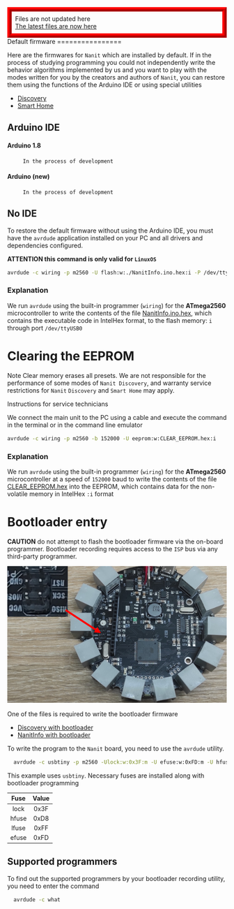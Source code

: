 <style>
        .warning {
  border: 10px ridge #f00;
  padding: 0.5rem;
  display: flex;
  flex-direction: column;
}

.warning p {
  font: small-caps bold 1.2rem sans-serif;
  text-align: center;
}
</style>
<div class="warning">
  Files are not updated here
  <a href="https://nanitrobot.github.io/NanitLib/Ukrainian/group__factory__settings.html">The latest files are now here</a>
</div>
Default firmware
================

Here are the firmwares for ```Nanit``` which are installed by default.
If in the process of studying programming you could not independently write the behavior algorithms implemented by us and you want to play with the modes written for you by the creators and authors of ```Nanit```, you can restore them using the functions of the Arduino IDE or using special utilities

- [Discovery](./nanite_v3.1.ino.hex)
- [Smart Home](./ud_v3.1.ino.hex)

Arduino IDE
-----------

#### Arduino 1.8

         In the process of development

#### Arduino (new)

         In the process of development

No IDE
-------
To restore the default firmware without using the Arduino IDE, you must have the ```avrdude``` application installed on your PC and all drivers and dependencies configured.

__ATTENTION this command is only valid for ```LinuxOS```__
```zsh
avrdude -c wiring -p m2560 -U flash:w:./NanitInfo.ino.hex:i -P /dev/ttyUSB0
```
### Explanation
We run `avrdude` using the built-in programmer (`wiring`) for the __ATmega2560__ microcontroller to write the contents of the file [NanitInfo.ino.hex](./NanitInfo.ino.hex), which contains the executable code in IntelHex format, to the flash memory: `i` through port `/dev/ttyUSB0`

Clearing the EEPROM
===================

Note Clear memory erases all presets.
We are not responsible for the performance of some modes of ```Nanit Discovery```, and warranty service restrictions for ```Nanit``` ```Discovery``` and ```Smart Home``` may apply.

Instructions for service technicians

We connect the main unit to the PC using a cable and execute the command in the terminal or in the command line emulator

```zsh
avrdude -c wiring -p m2560 -b 152000 -U eeprom:w:CLEAR_EEPROM.hex:i
```
### Explanation
We run `avrdude` using the built-in programmer (`wiring`) for the __ATmega2560__ microcontroller at a speed of `152000` baud to write the contents of the file [CLEAR_EEPROM.hex](./CLEAR_EEPROM.hex) into the EEPROM, which contains data for the non-volatile memory in IntelHex `:i` format


Bootloader entry
================

__CAUTION__ do not attempt to flash the bootloader firmware via the on-board programmer. Bootloader recording requires access to the ```ISP``` bus via any third-party programmer.

![ISP](https://raw.githubusercontent.com/NanitRobot/NanitLib/main/pic/ISP_Nanit.png)

One of the files is required to write the bootloader firmware

- [Discovery with bootloader](./nanite_v3.1.with_bootloader.hex)
- [NanitInfo with bootloader](./NanitInfo.ino.with_bootloader.hex)


To write the program to the ```Nanit``` board, you need to use the `avrdude` utility.

```zsh
  avrdude -c usbtiny -p m2560 -Ulock:w:0x3F:m -U efuse:w:0xFD:m -U hfuse:w:0xD8:m -U lfuse:w:0xFF:m -U flash:w:NanitInfo.ino.with_bootloader.hex:i - b 152000
```

  This example uses `usbtiny`. Necessary fuses are installed along with bootloader programming


|   Fuse  | Value|
|:-------:|:----:|
| lock    | 0x3F |
| hfuse   | 0xD8 |
| lfuse   | 0xFF |
| efuse   | 0xFD |

Supported programmers
---------------------

To find out the supported programmers by your bootloader recording utility, you need to enter the command

```zsh
  avrdude -c what
```
